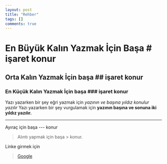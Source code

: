 ```yaml
---
layout: post
title: "Rehber"
tags: []
comments: true
---
```


# En Büyük Kalın Yazmak İçin Başa # işaret konur
## Orta Kalın Yazmak İçin başa ## işaret konur
### En Küçük Kalın Yazmak İçin başa ### işaret konur

Yazı yazarken bir şey eğri yazmak için *yazının ve başına yıldız konulur yazılır* Yazı yazarken bir şey vurgulamak için **yazının başına ve sonuna iki yıldız yazılır.**


---

Ayıraç için başa --- konur


> Alıntı yapmak için başa > konur.


Linke girmek için 

> [Google](https://www.google.com)
